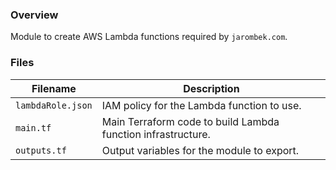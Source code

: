 ### Overview

Module to create AWS Lambda functions required by `jarombek.com`.

### Files

| Filename            | Description                                                                             |
|---------------------|-----------------------------------------------------------------------------------------|
| `lambdaRole.json`   | IAM policy for the Lambda function to use.                                              |
| `main.tf`           | Main Terraform code to build Lambda function infrastructure.                            |
| `outputs.tf`        | Output variables for the module to export.                                              |